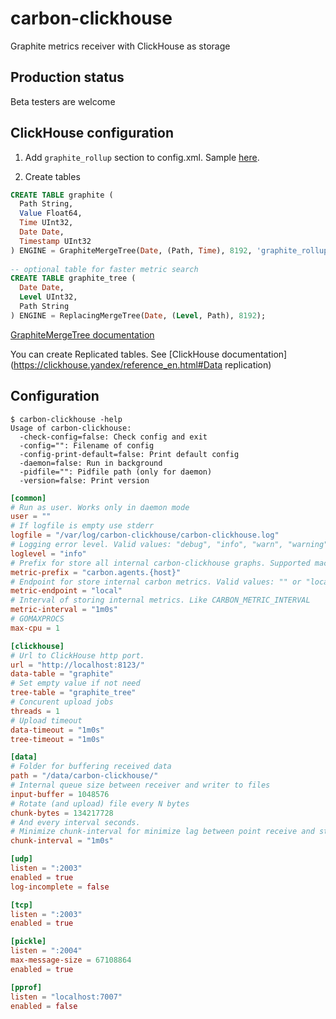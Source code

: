 # carbon-clickhouse
Graphite metrics receiver with ClickHouse as storage

## Production status
Beta testers are welcome

## ClickHouse configuration

1. Add `graphite_rollup` section to config.xml. Sample [here](https://github.com/yandex/ClickHouse/blob/master/dbms/src/Server/config.xml#L168).

2. Create tables
```sql
CREATE TABLE graphite ( 
  Path String,  
  Value Float64,  
  Time UInt32,  
  Date Date,  
  Timestamp UInt32
) ENGINE = GraphiteMergeTree(Date, (Path, Time), 8192, 'graphite_rollup');
 
-- optional table for faster metric search
CREATE TABLE graphite_tree (
  Date Date,  
  Level UInt32,  
  Path String
) ENGINE = ReplacingMergeTree(Date, (Level, Path), 8192);
```

[GraphiteMergeTree documentation](https://github.com/yandex/ClickHouse/blob/master/dbms/include/DB/DataStreams/GraphiteRollupSortedBlockInputStream.h)

You can create Replicated tables. See [ClickHouse documentation](https://clickhouse.yandex/reference_en.html#Data replication)

## Configuration
```
$ carbon-clickhouse -help
Usage of carbon-clickhouse:
  -check-config=false: Check config and exit
  -config="": Filename of config
  -config-print-default=false: Print default config
  -daemon=false: Run in background
  -pidfile="": Pidfile path (only for daemon)
  -version=false: Print version
```

```toml
[common]
# Run as user. Works only in daemon mode
user = ""
# If logfile is empty use stderr
logfile = "/var/log/carbon-clickhouse/carbon-clickhouse.log"
# Logging error level. Valid values: "debug", "info", "warn", "warning", "error"
loglevel = "info"
# Prefix for store all internal carbon-clickhouse graphs. Supported macroses: {host}
metric-prefix = "carbon.agents.{host}"
# Endpoint for store internal carbon metrics. Valid values: "" or "local", "tcp://host:port", "udp://host:port"
metric-endpoint = "local"
# Interval of storing internal metrics. Like CARBON_METRIC_INTERVAL
metric-interval = "1m0s"
# GOMAXPROCS
max-cpu = 1

[clickhouse]
# Url to ClickHouse http port. 
url = "http://localhost:8123/"
data-table = "graphite"
# Set empty value if not need
tree-table = "graphite_tree"
# Concurent upload jobs
threads = 1
# Upload timeout
data-timeout = "1m0s"
tree-timeout = "1m0s"

[data]
# Folder for buffering received data
path = "/data/carbon-clickhouse/"
# Internal queue size between receiver and writer to files
input-buffer = 1048576
# Rotate (and upload) file every N bytes
chunk-bytes = 134217728
# And every interval seconds.
# Minimize chunk-interval for minimize lag between point receive and store
chunk-interval = "1m0s"

[udp]
listen = ":2003"
enabled = true
log-incomplete = false

[tcp]
listen = ":2003"
enabled = true

[pickle]
listen = ":2004"
max-message-size = 67108864
enabled = true

[pprof]
listen = "localhost:7007"
enabled = false
```
